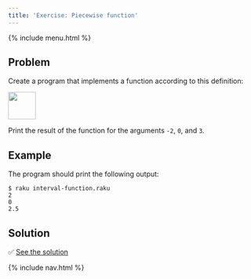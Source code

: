 ```yaml
---
title: 'Exercise: Piecewise function'
---
```


{% include menu.html %}

## Problem

Create a program that implements a function according to this definition:

<img src="f.png" style="height: 4em; width: auto" />

Print the result of the function for the arguments `-2`, `0`, and `3`.


## Example

The program should print the following output:

```console
$ raku interval-function.raku
2
0
2.5
```

## Solution

✅ [See the solution](solution)

{% include nav.html %}

